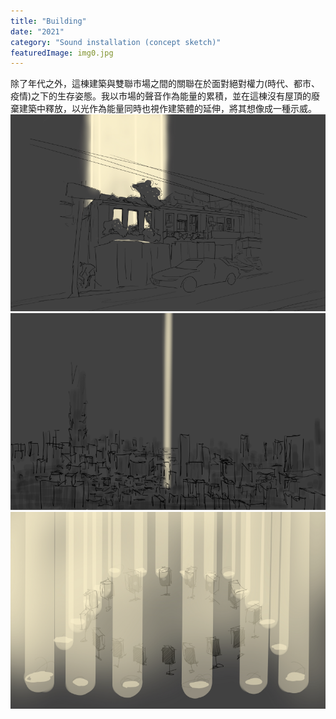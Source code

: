 ```yaml
---
title: "Building"
date: "2021"
category: "Sound installation (concept sketch)"
featuredImage: img0.jpg
---
```

<div class="box">
    <div class="dscrptn">
    除了年代之外，這棟建築與雙聯市場之間的關聯在於面對絕對權力(時代、都市、疫情)之下的生存姿態。我以市場的聲音作為能量的累積，並在這棟沒有屋頂的廢棄建築中釋放，以光作為能量同時也視作建築體的延伸，將其想像成一種示威。<br>
    </div>
</div>
<div class="box">
    <img class="subimg" src="./img1.jpg">
</div>
<div class="box">
    <img class="subimg" src="./img2.jpg">
</div>
<div class="box">
    <img class="subimg" src="./img3.jpg">
</div>
<div class="box"></div>
